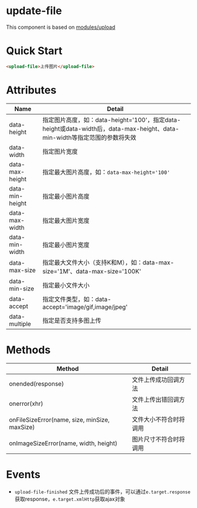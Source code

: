 # update-file
This component is based on [modules/upload](https://github.com/zhoukekestar/modules/tree/master/src/upload)

# Quick Start
```html
<upload-file>上传图片</upload-file>
```

# Attributes

| Name | Detail |
| --- | --- |
| data-height | 指定图片高度，如：data-height='100'，指定data-height或data-width后，data-max-height、data-min-width等指定范围的参数将失效 |
| data-width | 指定图片宽度 |
| data-max-height | 指定最大图片高度，如：`data-max-height='100'` |
| data-min-height | 指定最小图片高度 |
| data-max-width | 指定最大图片宽度 |
| data-min-width | 指定最小图片宽度 |
| data-max-size | 指定最大文件大小（支持K和M），如：data-max-size='1M'、data-max-size='100K' |
| data-min-size | 指定最小文件大小 |
| data-accept | 指定文件类型，如：data-accept='image/gif,image/jpeg' |
| data-multiple | 指定是否支持多图上传 |


# Methods

| Method | Detail |
| --- | --- |
| onended(response) | 文件上传成功回调方法 |
| onerror(xhr) | 文件上传出错回调方法 |
| onFileSizeError(name, size, minSize, maxSize) | 文件大小不符合时将调用 |
| onImageSizeError(name, width, height) | 图片尺寸不符合时将调用 |

# Events
* `upload-file-finished` 文件上传成功后的事件，可以通过`e.target.response`获取response，`e.target.xmlHttp`获取ajax对象
